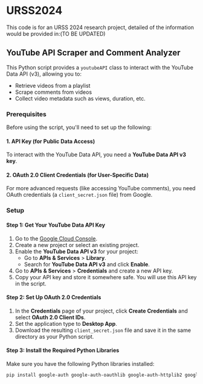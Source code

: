 # URSS2024

This code is for an URSS 2024 research project, detailed of the information would be provided in:(TO BE UPDATED)

## YouTube API Scraper and Comment Analyzer

This Python script provides a `youtubeAPI` class to interact with the YouTube Data API (v3), allowing you to:
- Retrieve videos from a playlist
- Scrape comments from videos
- Collect video metadata such as views, duration, etc.

### Prerequisites

Before using the script, you'll need to set up the following:

#### 1. **API Key** (for Public Data Access)
To interact with the YouTube Data API, you need a **YouTube Data API v3 key**.

#### 2. **OAuth 2.0 Client Credentials** (for User-Specific Data)
For more advanced requests (like accessing YouTube comments), you need OAuth credentials (a `client_secret.json` file) from Google.

### Setup

#### Step 1: Get Your YouTube Data API Key

1. Go to the [Google Cloud Console](https://console.cloud.google.com/).
2. Create a new project or select an existing project.
3. Enable the **YouTube Data API v3** for your project:
   - Go to **APIs & Services** > **Library**.
   - Search for **YouTube Data API v3** and click **Enable**.
4. Go to **APIs & Services** > **Credentials** and create a new API key.
5. Copy your API key and store it somewhere safe. You will use this API key in the script.

#### Step 2: Set Up OAuth 2.0 Credentials

1. In the **Credentials** page of your project, click **Create Credentials** and select **OAuth 2.0 Client IDs**.
2. Set the application type to **Desktop App**.
3. Download the resulting `client_secret.json` file and save it in the same directory as your Python script.

#### Step 3: Install the Required Python Libraries

Make sure you have the following Python libraries installed:

```bash
pip install google-auth google-auth-oauthlib google-auth-httplib2 google-api-python-client isodate requests
